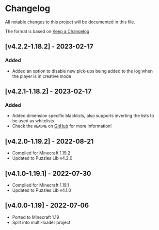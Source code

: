 # Changelog
All notable changes to this project will be documented in this file.

The format is based on [Keep a Changelog].

## [v4.2.2-1.18.2] - 2023-02-17
### Added
- Added an option to disable new pick-ups being added to the log when the player is in creative mode

## [v4.2.1-1.18.2] - 2023-02-17
### Added
- Added dimension specific blacklists, also supports inverting the lists to be used as whitelists
- Check the `README` on [GitHub](https://github.com/Fuzss/pickupnotifier) for more information!

## [v4.2.0-1.19.2] - 2022-08-21
- Compiled for Minecraft 1.19.2
- Updated to Puzzles Lib v4.2.0

## [v4.1.0-1.19.1] - 2022-07-30
- Compiled for Minecraft 1.19.1
- Updated to Puzzles Lib v4.1.0

## [v4.0.0-1.19] - 2022-07-06
- Ported to Minecraft 1.19
- Split into multi-loader project

[Keep a Changelog]: https://keepachangelog.com/en/1.0.0/
